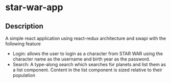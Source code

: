 # star-war-app
## Description
A simple react application using react-redux architecture and swapi with the following feature 
 - Login: allows the user to login as a character from STAR WAR using the character name as the
username and birth year as the password.
 - Search: A type-along search which searches for planets and list them as a list component. Content in the list component is sized relative to their population 
